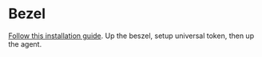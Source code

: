 # Bezel

[Follow this installation guide](https://beszel.dev/guide/getting-started). Up the beszel, setup universal token, then up the agent.
